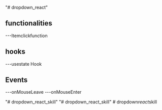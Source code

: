 "# dropdown_react" 


## functionalities 

   ---Itemclickfunction

## hooks
   ---usestate Hook

## Events

  ---onMouseLeave
  ---onMouseEnter

 



"# dropdown_react_skill" 
"# dropdown_react_skill" 
#   d r o p d o w n _ r e a c t _ s k i l l  
 